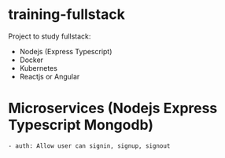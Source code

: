 # training-fullstack
Project to study fullstack:
* Nodejs (Express Typescript)
* Docker 
* Kubernetes
* Reactjs or Angular

# Microservices (Nodejs Express Typescript Mongodb)
    - auth: Allow user can signin, signup, signout




